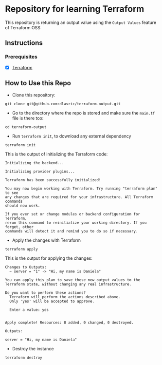 # Repository for learning Terraform
This repository is returning an output value using the `Output Values` feature of Terraform OSS

## Instructions

### Prerequisites

- [X] [Terraform](https://www.terraform.io/downloads)

## How to Use this Repo

- Clone this repository:
```shell
git clone git@github.com:dlavric/terraform-output.git
```

- Go to the directory where the repo is stored and make sure the `main.tf` file is there too:
```shell
cd terraform-output
```

- Run `terraform init`, to download any external dependency
```shell
terraform init
```


This is the output of initializing the Terraform code:
```shell
Initializing the backend...

Initializing provider plugins...

Terraform has been successfully initialized!

You may now begin working with Terraform. Try running "terraform plan" to see
any changes that are required for your infrastructure. All Terraform commands
should now work.

If you ever set or change modules or backend configuration for Terraform,
rerun this command to reinitialize your working directory. If you forget, other
commands will detect it and remind you to do so if necessary.
```

- Apply the changes with Terraform
```shell
terraform apply
```

This is the output for applying the changes:
```shell
Changes to Outputs:
  ~ server = "1" -> "Hi, my name is Daniela"

You can apply this plan to save these new output values to the Terraform state, without changing any real infrastructure.

Do you want to perform these actions?
  Terraform will perform the actions described above.
  Only 'yes' will be accepted to approve.

  Enter a value: yes


Apply complete! Resources: 0 added, 0 changed, 0 destroyed.

Outputs:

server = "Hi, my name is Daniela"
```

- Destroy the instance
```shell
terraform destroy
```